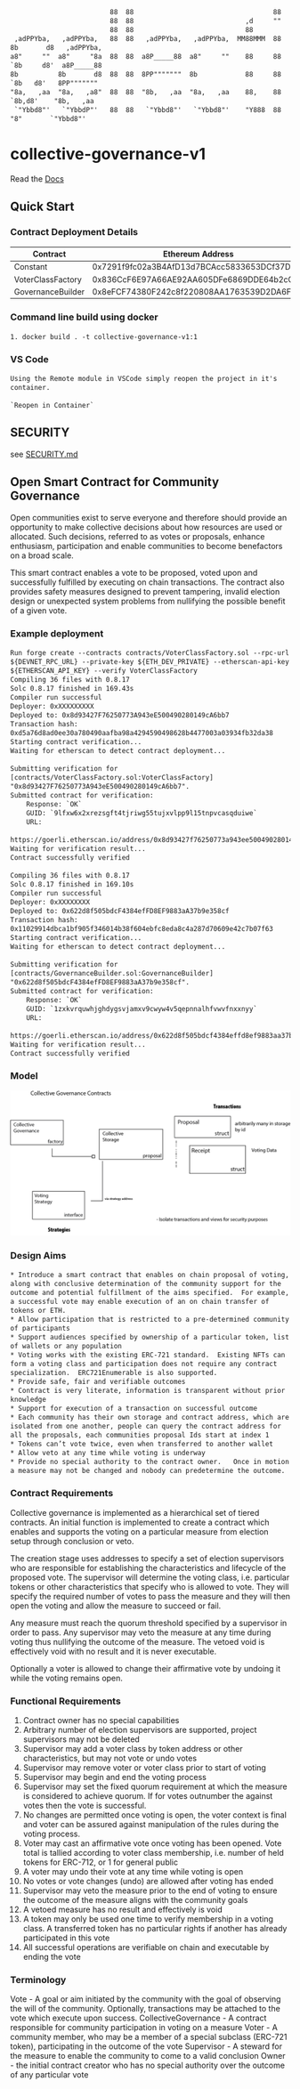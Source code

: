 ```
                         88  88                                   88
                         88  88                            ,d     ""
                         88  88                            88
 ,adPPYba,   ,adPPYba,   88  88   ,adPPYba,   ,adPPYba,  MM88MMM  88  8b       d8   ,adPPYba,
a8"     ""  a8"     "8a  88  88  a8P_____88  a8"     ""    88     88  `8b     d8'  a8P_____88
8b          8b       d8  88  88  8PP"""""""  8b            88     88   `8b   d8'   8PP"""""""
"8a,   ,aa  "8a,   ,a8"  88  88  "8b,   ,aa  "8a,   ,aa    88,    88    `8b,d8'    "8b,   ,aa
 `"Ybbd8"'   `"YbbdP"'   88  88   `"Ybbd8"'   `"Ybbd8"'    "Y888  88      "8"       `"Ybbd8"'
```

# collective-governance-v1

Read the [Docs](https://collectivexyz.github.io/collective-governance-v1/)

## Quick Start

### Contract Deployment Details

| Contract          | Ethereum Address                           | Version |
| ----------------- | ------------------------------------------ | ------- |
| Constant          | 0x7291f9fc02a3B4AfD13d7BCAcc5833653DCf37DD | 0.9.4   |
| VoterClassFactory | 0x836CcF6E97A66AE92AA605DFe6869DDE64b2cC3D | 0.9.4   |
| GovernanceBuilder | 0x8eFCF74380F242c8f220808AA1763539D2DA6F21 | 0.9.4   |

### Command line build using docker

    1. docker build . -t collective-governance-v1:1

### VS Code

    Using the Remote module in VSCode simply reopen the project in it's container.

    `Reopen in Container`

## SECURITY

see [SECURITY.md](SECURITY.md)

## Open Smart Contract for Community Governance

Open communities exist to serve everyone and therefore should provide an opportunity to make collective decisions about how resources are used or allocated. Such decisions, referred to as votes or proposals, enhance enthusiasm, participation and enable communities to become benefactors on a broad scale.

This smart contract enables a vote to be proposed, voted upon and successfully fulfilled by executing on chain transactions. The contract also provides safety measures designed to prevent tampering, invalid election design or unexpected system problems from nullifying the possible benefit of a given vote.

### Example deployment

```
Run forge create --contracts contracts/VoterClassFactory.sol --rpc-url ${DEVNET_RPC_URL} --private-key ${ETH_DEV_PRIVATE} --etherscan-api-key ${ETHERSCAN_API_KEY} --verify VoterClassFactory
Compiling 36 files with 0.8.17
Solc 0.8.17 finished in 169.43s
Compiler run successful
Deployer: 0xXXXXXXXXX
Deployed to: 0x8d93427F76250773A943eE500490280149cA6bb7
Transaction hash: 0xd5a76d8ad0ee30a780490aafba98a4294590498628b4477003a03934fb32da38
Starting contract verification...
Waiting for etherscan to detect contract deployment...

Submitting verification for [contracts/VoterClassFactory.sol:VoterClassFactory] "0x8d93427F76250773A943eE500490280149cA6bb7".
Submitted contract for verification:
	Response: `OK`
	GUID: `9lfxw6x2xrezsgft4tjriwg55tujxvlpp9l15tnpvcasqduiwe`
	URL:
        https://goerli.etherscan.io/address/0x8d93427f76250773a943ee500490280149ca6bb7
Waiting for verification result...
Contract successfully verified

Compiling 36 files with 0.8.17
Solc 0.8.17 finished in 169.10s
Compiler run successful
Deployer: 0xXXXXXXXX
Deployed to: 0x622d8f505bdcF4384efFD8EF9883aA37b9e358cf
Transaction hash: 0x11029914dbca1bf905f346014b38f604ebfc8eda8c4a287d70609e42c7b07f63
Starting contract verification...
Waiting for etherscan to detect contract deployment...

Submitting verification for [contracts/GovernanceBuilder.sol:GovernanceBuilder] "0x622d8f505bdcF4384efFD8EF9883aA37b9e358cf".
Submitted contract for verification:
	Response: `OK`
	GUID: `1zxkvrquwhjghdygsvjamxv9cwyw4v5qepnnalhfvwvfnxxnyy`
	URL:
        https://goerli.etherscan.io/address/0x622d8f505bdcf4384effd8ef9883aa37b9e358cf
Waiting for verification result...
Contract successfully verified
```

### Model

![Collective Governance](site/_static/images/CollectiveGovernance.png)

### Design Aims

    * Introduce a smart contract that enables on chain proposal of voting, along with conclusive determination of the community support for the outcome and potential fulfillment of the aims specified.  For example, a successful vote may enable execution of an on chain transfer of tokens or ETH.
    * Allow participation that is restricted to a pre-determined community of participants
    * Support audiences specified by ownership of a particular token, list of wallets or any population
    * Voting works with the existing ERC-721 standard.  Existing NFTs can form a voting class and participation does not require any contract specialization.  ERC721Enumerable is also supported.
    * Provide safe, fair and verifiable outcomes
    * Contract is very literate, information is transparent without prior knowledge
    * Support for execution of a transaction on successful outcome
    * Each community has their own storage and contract address, which are isolated from one another, people can query the contract address for all the proposals, each communities proposal Ids start at index 1
    * Tokens can’t vote twice, even when transferred to another wallet
    * Allow veto at any time while voting is underway
    * Provide no special authority to the contract owner.   Once in motion a measure may not be changed and nobody can predetermine the outcome.

### Contract Requirements

Collective governance is implemented as a hierarchical set of tiered contracts. An initial function is implemented to create a contract which enables and supports the voting on a particular measure from election setup through conclusion or veto.

The creation stage uses addresses to specify a set of election supervisors who are responsible for establishing the characteristics and lifecycle of the proposed vote. The supervisor will determine the voting class, i.e. particular tokens or other characteristics that specify who is allowed to vote. They will specify the required number of votes to pass the measure and they will then open the voting and allow the measure to succeed or fail.

Any measure must reach the quorum threshold specified by a supervisor in order to pass. Any supervisor may veto the measure at any time during voting thus nullifying the outcome of the measure. The vetoed void is effectively void with no result and it is never executable.

Optionally a voter is allowed to change their affirmative vote by undoing it while the voting remains open.

### Functional Requirements

1. Contract owner has no special capabilities
2. Arbitrary number of election supervisors are supported, project supervisors may not be deleted
3. Supervisor may add a voter class by token address or other characteristics, but may not vote or undo votes
4. Supervisor may remove voter or voter class prior to start of voting
5. Supervisor may begin and end the voting process
6. Supervisor may set the fixed quorum requirement at which the measure is considered to achieve quorum. If for votes outnumber the against votes then the vote is successful.
7. No changes are permitted once voting is open, the voter context is final and voter can be assured against manipulation of the rules during the voting process.
8. Voter may cast an affirmative vote once voting has been opened. Vote total is tallied according to voter class membership, i.e. number of held tokens for ERC-712, or 1 for general public
9. A voter may undo their vote at any time while voting is open
10. No votes or vote changes (undo) are allowed after voting has ended
11. Supervisor may veto the measure prior to the end of voting to ensure the outcome of the measure aligns with the community goals
12. A vetoed measure has no result and effectively is void
13. A token may only be used one time to verify membership in a voting class. A transferred token has no particular rights if another has already participated in this vote
14. All successful operations are verifiable on chain and executable by ending the vote

### Terminology

Vote - A goal or aim initiated by the community with the goal of observing the will of the community. Optionally, transactions may be attached to the vote which execute upon success.
CollectiveGovernance - A contract responsible for community participation in voting on a measure
Voter - A community member, who may be a member of a special subclass (ERC-721 token), participating in the outcome of the vote
Supervisor - A steward for the measure to enable the community to come to a valid conclusion
Owner - the initial contract creator who has no special authority over the outcome of any particular vote
